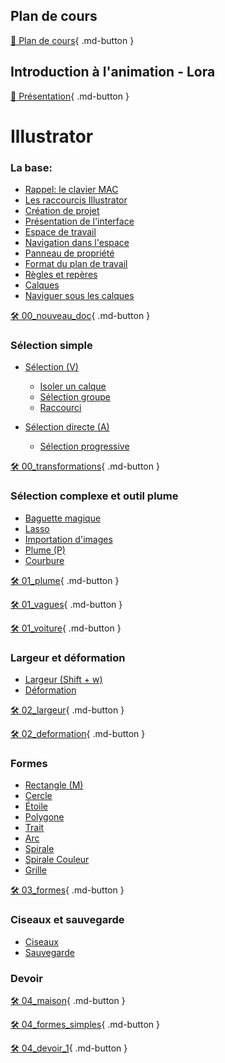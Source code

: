 ## Plan de cours
[📁 Plan de cours](https://cmontmorency365.sharepoint.com/:b:/s/TIM-582214-Animation2d77/EWeZmextzqlJsAGqh4mi7tsBscrwtlhW3QrCd_CzIuInQA?e=sV13NN){ .md-button }   

## Introduction à l'animation - Lora
[📁 Présentation](https://cmontmorency365-my.sharepoint.com/:b:/g/personal/lora_boisvert_cmontmorency_qc_ca/Ec_RF5ZJ5A5EksrsMxbaea8BhOe1vZTRc_xzGgMddNq_BQ?e=H6mjL1){ .md-button }   

      
# Illustrator   
### La base:
- <a href="https://www.apple.com/xf/shop/product/MK293FC/A/magic-keyboard-avec-touch-id-pour-mac-%C3%A0-puce-apple-fran%C3%A7ais">Rappel: le clavier MAC</a> 
- <a href="https://helpx.adobe.com/ca_fr/illustrator/using/default-keyboard-shortcuts.html">Les raccourcis Illustrator</a>
- <a href="https://cmontmorency365.sharepoint.com/:v:/s/TIM-582214-Animation2d77/ES5ddJzsh91LrbRnu6N642EBaWL34-pCoxRj9pk49v7VGg?e=kCswfy">Création de projet</a>
- <a href="https://cmontmorency365.sharepoint.com/:v:/s/TIM-582214-Animation2d77/EcWxaKyOey9FiYqmafpdPz8B9hVhRJb88p_nxjLAEDctPA?e=FyjWXf">Présentation de l'interface</a>
- <a href="https://cmontmorency365.sharepoint.com/:v:/s/TIM-582214-Animation2d77/EU9vhuwP9-FChhvKBO4eAkYBkOffUVN3oSVgvquohjvP-Q?e=pbtden">Espace de travail</a> 
- <a href="https://cmontmorency365.sharepoint.com/:v:/s/TIM-582214-Animation2d77/EdzZLfIhGG9GmDUD2nGWcgMBHbPFCwI8MMfUV5dnha9fEA?e=HNhpXb">Navigation dans l'espace</a>  
- <a href="https://cmontmorency365.sharepoint.com/:v:/s/TIM-582214-Animation2d77/EW_j7oaAnARLhmrcNtRhtg8BdoRPKLmP0eUcaETmwtS-2w?e=NjbWbt">Panneau de propriété</a> 
- <a href="https://cmontmorency365.sharepoint.com/:v:/s/TIM-582214-Animation2d77/ETw2wfv38RlKsRFtHQip1aEB9x3zN4ainpbDqGPK9q-ImQ?e=ta4Dgu">Format du plan de travail</a> 
- <a href="https://cmontmorency365.sharepoint.com/:v:/s/TIM-582214-Animation2d77/EVWn5aelFqpOv_9d1i0JF78BymFyM5Ss_7aDn8zNncEsLA?e=RKKLMO">Règles et repères</a> 
- <a href="https://cmontmorency365.sharepoint.com/:v:/s/TIM-582214-Animation2d77/EXbsq2fkhm9Ls9JeLlNmDhoBkZR8xBtMFOQl2qPzn7TNkQ?e=WF6FvR">Calques</a> 
- <a href="https://cmontmorency365.sharepoint.com/:v:/s/TIM-582214-Animation2d77/EVevKy3jqq5KjV1rBFfBoGkBrFqKDurwihI2ObQDx-kIxw?e=6fCpJ5">Naviguer sous les calques</a> 
   
[🛠️ 00_nouveau_doc](./exercice_ai/00_nouveau_doc.md){ .md-button }   
      

### Sélection simple
- <a href="https://cmontmorency365.sharepoint.com/:v:/s/TIM-582214-Animation2d77/EaM75QxzM9pBg9iYuG01uo8BGFVDSQtsSrFA6fXz2j2Jsw?e=xVHOsn">Sélection (V)</a>
   - <a href="https://cmontmorency365.sharepoint.com/:v:/s/TIM-582214-Animation2d77/EaZRkD8yyZxKjHLwzrjosvcBiqekxjsvFSqdn1JwwkwSrA?e=JxSc1w">Isoler un calque</a>
   - <a href="https://cmontmorency365.sharepoint.com/:v:/s/TIM-582214-Animation2d77/ERskOIzx8thBu_Z6Tom8z9EBd4UsYweOJA5eEjBLhsZ-8g?e=qdnQ6D">Sélection groupe</a>
   - <a href="https://cmontmorency365.sharepoint.com/:v:/s/TIM-582214-Animation2d77/EYw6eGTqZcZIkydVYmrKIQcBihC_ALXe1E0nPVuDnDN5fg?e=2peWP9">Raccourci</a>


- <a href="https://cmontmorency365.sharepoint.com/:v:/s/TIM-582214-Animation2d77/EQbG5xgPIDlFh8gKp_bCcVcBDbhXN4hySTLMdBt-QKJP4g?e=iSHEmI">Sélection directe (A)</a>
   - <a href="https://cmontmorency365.sharepoint.com/:v:/s/TIM-582214-Animation2d77/ESVH-vYG0LhOvJF1E-1TfNEBBnzLVTHqTm8ULnFC1B_X3w?e=Myy2SJ">Sélection progressive</a>
        


[🛠️ 00_transformations](./exercice_ai/00_transformations.md){ .md-button }   
      
### Sélection complexe et outil plume
- <a href="https://cmontmorency365.sharepoint.com/:v:/s/TIM-582214-Animation2d77/EaDI5ZSDJzhEnBU3VXJ1zt8B47tGZ8ZoJeTMfisebov2BQ?e=328kHA">Baguette magique</a>
- <a href="https://cmontmorency365.sharepoint.com/:v:/s/TIM-582214-Animation2d77/EeMB16q9Y2ZFiWqmSSqHNegBE6-OskRpaw1nPyw1g-vFtw?e=lTym2X">Lasso</a>
- <a href="https://cmontmorency365.sharepoint.com/:v:/s/TIM-582214-Animation2d77/EadRHPzIucxFlI28D5gO0RgBIs3IZJ5KfBvqZThd9ODvNQ?e=8N6CPd">Importation d'images</a>
- <a href="https://cmontmorency365.sharepoint.com/:f:/s/TIM-582214-Animation2d77/Eq8ZhUw3cV1IqNyni40oEZgBdq_dNHTLU51tnAMLyqFmAw?e=lwBTZr">Plume (P)</a>
- <a href="https://cmontmorency365.sharepoint.com/:v:/s/TIM-582214-Animation2d77/EdEBCUstOuBDm53ceqGbNVsBIwBWuH7GxkZr7qhPyYix9w?e=Wdug0F">Courbure</a>
  
[🛠️ 01_plume](./exercice_ai/01_plume.md){ .md-button }   

[🛠️ 01_vagues](./exercice_ai/01_vagues.md){ .md-button }   

[🛠️ 01_voiture](./exercice_ai/01_voiture.md){ .md-button }   
      

### Largeur et déformation

- <a href="https://cmontmorency365.sharepoint.com/:v:/s/TIM-582214-Animation2d77/EXSERtnu2vROpH40Q_RYJawBqrU7VpFVz6UKNfY2cHf-jg?e=btRNie">Largeur (Shift + w)</a>
- <a href="https://cmontmorency365.sharepoint.com/:v:/s/TIM-582214-Animation2d77/EZmlrOHAd7FBtB25jLFiV_0BmUID-i4BWHGGLEprKZshfA?e=pRgl4O">Déformation</a>

 

[🛠️ 02_largeur](./exercice_ai/02_largeur.md){ .md-button }   

[🛠️ 02_deformation](./exercice_ai/02_deformation.md){ .md-button }   
      
### Formes

- <a href="https://cmontmorency365.sharepoint.com/:v:/s/TIM-582214-Animation2d77/EQxYAeW4G51FsiXGcDGOIP8B93DnMnndzRLxt_a8R8zBRA?e=h0kTU7">Rectangle (M)</a>
- <a href="https://cmontmorency365.sharepoint.com/:v:/s/TIM-582214-Animation2d77/EQxYAeW4G51FsiXGcDGOIP8B93DnMnndzRLxt_a8R8zBRA?e=h0kTU7">Cercle</a>
- <a href="https://cmontmorency365.sharepoint.com/:v:/s/TIM-582214-Animation2d77/EZX2hwnkga5Gs40mBRIsmoQBsl7C88Qf5870TUvM2Gjyeg?e=MF0Bze">Étoile</a>
- <a href="https://cmontmorency365.sharepoint.com/:v:/s/TIM-582214-Animation2d77/ERjFIyvRbdxIqUXUJpZVPcUBtV3y_unzAOcQfgW_wkPMuA?e=aTTyb3">Polygone</a>
- <a href="https://cmontmorency365.sharepoint.com/:v:/s/TIM-582214-Animation2d77/EXEsMNgXyytBmvfM-W-rAU0BlKyCj0UZ6NrlleE5KkscPA?e=J5oJJS">Trait</a>
- <a href="https://cmontmorency365.sharepoint.com/:v:/s/TIM-582214-Animation2d77/EfarjMb3n4lAmQ9Txg6PEzIBBe1vFkONITW7pvHF-ozADg?e=nDRVjK">Arc</a>
- <a href="https://cmontmorency365.sharepoint.com/:v:/s/TIM-582214-Animation2d77/Edkspx-v4p1PmUDZyI3cL1gBR6oyBkE1JzqiYCe5DbCy1w?e=lascoq">Spirale</a>
- <a href="https://cmontmorency365.sharepoint.com/:v:/s/TIM-582214-Animation2d77/EVvP-2-lo8xCpKIDD85Uq7oBptG0p31i7O2kOMlK_Zisuw?e=XXtB9F">Spirale Couleur</a>
- <a href="https://cmontmorency365.sharepoint.com/:v:/s/TIM-582214-Animation2d77/EZxC7yf3LLJOoTvcyrN8-goBY7ikG1LdrwOMO_LEQFI55Q?e=3gB2at">Grille</a>
 

[🛠️ 03_formes](./exercice_ai/03_formes.md){ .md-button }   
      
### Ciseaux et sauvegarde

- <a href="https://cmontmorency365.sharepoint.com/:v:/s/TIM-582214-Animation2d77/EbCiUHz89vNHlZJ-rFlhNgwBJBLCcG1O-b1DYVpIU9SLoQ?e=ZVYIng">Ciseaux</a>
- <a href="https://cmontmorency365.sharepoint.com/:v:/s/TIM-582214-Animation2d77/Ebuc6WA8nGRMsnv43au4gMoBDTC54PbZ3yWDyaoZYMl4Rw?e=M3af7U">Sauvegarde</a>

      

### Devoir
[🛠️ 04_maison](./exercice_ai/04_maison.md){ .md-button }    

[🛠️ 04_formes_simples](./exercice_ai/04_formes_simples.md){ .md-button }   

[🛠️ 04_devoir_1](./exercice_ai/04_devoir_1.md){ .md-button }   
